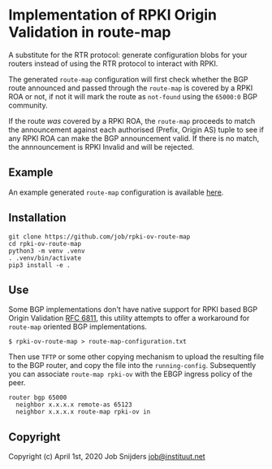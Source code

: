 Implementation of RPKI Origin Validation in route-map
=====================================================

A substitute for the RTR protocol: generate configuration blobs for your
routers instead of using the RTR protocol to interact with RPKI.

The generated `route-map` configuration will first check whether the BGP route
announced and passed through the `route-map` is covered by a RPKI ROA or not,
if not it will mark the route as `not-found` using the `65000:0` BGP community.

If the route _was_ covered by a RPKI ROA, the `route-map` proceeds to match
the announcement against each authorised (Prefix, Origin AS) tuple to see
if any RPKI ROA can make the BGP announcement valid. If there is no match, the
annnouncement is RPKI Invalid and will be rejected.

Example
-------

An example generated `route-map` configuration is available [here](https://raw.githubusercontent.com/job/rpki-ov-route-map/master/example-route-map-configuration.txt).

Installation
------------

```
git clone https://github.com/job/rpki-ov-route-map
cd rpki-ov-route-map
python3 -m venv .venv
. .venv/bin/activate
pip3 install -e .
```

Use
---

Some BGP implementations don't have native support for RPKI based BGP Origin
Validation [RFC 6811](https://tools.ietf.org/html/rfc6811), this utility
attempts to offer a workaround for `route-map` oriented BGP implementations.

```
$ rpki-ov-route-map > route-map-configuration.txt
```

Then use `TFTP` or some other copying mechanism to upload the resulting file
to the BGP router, and copy the file into the `running-config`. Subsequently you
can associate `route-map rpki-ov` with the EBGP ingress policy of the peer.

```
router bgp 65000
  neighbor x.x.x.x remote-as 65123
  neighbor x.x.x.x route-map rpki-ov in
```

Copyright
---------

Copyright (c) April 1st, 2020 Job Snijders <job@instituut.net>
